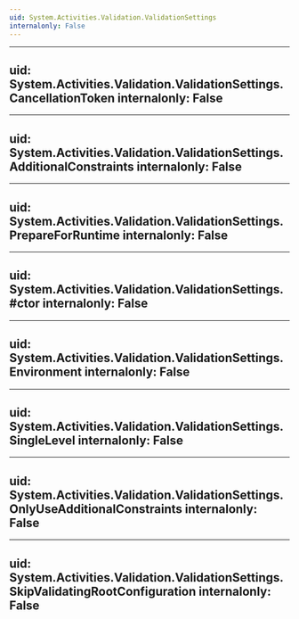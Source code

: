 ```yaml
---
uid: System.Activities.Validation.ValidationSettings
internalonly: False
---
```


---
uid: System.Activities.Validation.ValidationSettings.CancellationToken
internalonly: False
---

---
uid: System.Activities.Validation.ValidationSettings.AdditionalConstraints
internalonly: False
---

---
uid: System.Activities.Validation.ValidationSettings.PrepareForRuntime
internalonly: False
---

---
uid: System.Activities.Validation.ValidationSettings.#ctor
internalonly: False
---

---
uid: System.Activities.Validation.ValidationSettings.Environment
internalonly: False
---

---
uid: System.Activities.Validation.ValidationSettings.SingleLevel
internalonly: False
---

---
uid: System.Activities.Validation.ValidationSettings.OnlyUseAdditionalConstraints
internalonly: False
---

---
uid: System.Activities.Validation.ValidationSettings.SkipValidatingRootConfiguration
internalonly: False
---
